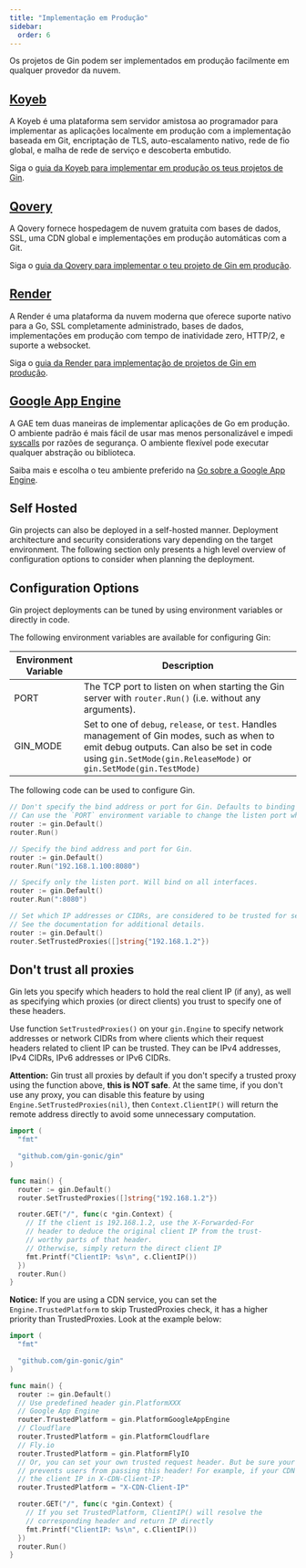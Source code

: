 ```yaml
---
title: "Implementação em Produção"
sidebar:
  order: 6
---
```


Os projetos de Gin podem ser implementados em produção facilmente em qualquer provedor da nuvem.

## [Koyeb](https://www.koyeb.com)

A Koyeb é uma plataforma sem servidor amistosa ao programador para implementar as aplicações localmente em produção com a implementação baseada em Git, encriptação de TLS, auto-escalamento nativo, rede de fio global, e malha de rede de serviço e descoberta embutido.

Siga o [guia da Koyeb para implementar em produção os teus projetos de Gin](https://www.koyeb.com/tutorials/deploy-go-gin-on-koyeb).

## [Qovery](https://www.qovery.com)

A Qovery fornece hospedagem de nuvem gratuita com bases de dados, SSL, uma CDN global e implementações em produção automáticas com a Git.

Siga o [guia da Qovery para implementar o teu projeto de Gin em produção](https://docs.qovery.com/guides/tutorial/deploy-gin-with-postgresql/).

## [Render](https://render.com)

A Render é uma plataforma da nuvem moderna que oferece suporte nativo para a Go, SSL completamente administrado, bases de dados, implementações em produção com tempo de inatividade zero, HTTP/2, e suporte a websocket.

Siga o [guia da Render para implementação de projetos de Gin em produção](https://render.com/docs/deploy-go-gin).

## [Google App Engine](https://cloud.google.com/appengine/)

A GAE tem duas maneiras de implementar aplicações de Go em produção. O ambiente padrão é mais fácil de usar mas menos personalizável e impedi [syscalls](https://github.com/gin-gonic/gin/issues/1639) por razões de segurança. O ambiente flexível pode executar qualquer abstração ou biblioteca.

Saiba mais e escolha o teu ambiente preferido na [Go sobre a Google App Engine](https://cloud.google.com/appengine/docs/go/).

## Self Hosted

Gin projects can also be deployed in a self-hosted manner. Deployment architecture and security considerations vary depending on the target environment. The following section only presents a high level overview of configuration options to consider when planning the deployment.

## Configuration Options

Gin project deployments can be tuned by using environment variables or directly in code.

The following environment variables are available for configuring Gin:

| Environment Variable | Description                                                                                                                                                                                                   |
| -------------------- | ------------------------------------------------------------------------------------------------------------------------------------------------------------------------------------------------------------- |
| PORT                 | The TCP port to listen on when starting the Gin server with `router.Run()` (i.e. without any arguments).                                                                                                      |
| GIN_MODE             | Set to one of `debug`, `release`, or `test`. Handles management of Gin modes, such as when to emit debug outputs. Can also be set in code using `gin.SetMode(gin.ReleaseMode)` or `gin.SetMode(gin.TestMode)` |

The following code can be used to configure Gin.

```go
// Don't specify the bind address or port for Gin. Defaults to binding on all interfaces on port 8080.
// Can use the `PORT` environment variable to change the listen port when using `Run()` without any arguments.
router := gin.Default()
router.Run()

// Specify the bind address and port for Gin.
router := gin.Default()
router.Run("192.168.1.100:8080")

// Specify only the listen port. Will bind on all interfaces.
router := gin.Default()
router.Run(":8080")

// Set which IP addresses or CIDRs, are considered to be trusted for setting headers to document real client IP addresses.
// See the documentation for additional details.
router := gin.Default()
router.SetTrustedProxies([]string{"192.168.1.2"})
```

## Don't trust all proxies

Gin lets you specify which headers to hold the real client IP (if any),
as well as specifying which proxies (or direct clients) you trust to
specify one of these headers.

Use function `SetTrustedProxies()` on your `gin.Engine` to specify network addresses
or network CIDRs from where clients which their request headers related to client
IP can be trusted. They can be IPv4 addresses, IPv4 CIDRs, IPv6 addresses or
IPv6 CIDRs.

**Attention:** Gin trust all proxies by default if you don't specify a trusted
proxy using the function above, **this is NOT safe**. At the same time, if you don't
use any proxy, you can disable this feature by using `Engine.SetTrustedProxies(nil)`,
then `Context.ClientIP()` will return the remote address directly to avoid some
unnecessary computation.

```go
import (
  "fmt"

  "github.com/gin-gonic/gin"
)

func main() {
  router := gin.Default()
  router.SetTrustedProxies([]string{"192.168.1.2"})

  router.GET("/", func(c *gin.Context) {
    // If the client is 192.168.1.2, use the X-Forwarded-For
    // header to deduce the original client IP from the trust-
    // worthy parts of that header.
    // Otherwise, simply return the direct client IP
    fmt.Printf("ClientIP: %s\n", c.ClientIP())
  })
  router.Run()
}
```

**Notice:** If you are using a CDN service, you can set the `Engine.TrustedPlatform`
to skip TrustedProxies check, it has a higher priority than TrustedProxies.
Look at the example below:

```go
import (
  "fmt"

  "github.com/gin-gonic/gin"
)

func main() {
  router := gin.Default()
  // Use predefined header gin.PlatformXXX
  // Google App Engine
  router.TrustedPlatform = gin.PlatformGoogleAppEngine
  // Cloudflare
  router.TrustedPlatform = gin.PlatformCloudflare
  // Fly.io
  router.TrustedPlatform = gin.PlatformFlyIO
  // Or, you can set your own trusted request header. But be sure your CDN
  // prevents users from passing this header! For example, if your CDN puts
  // the client IP in X-CDN-Client-IP:
  router.TrustedPlatform = "X-CDN-Client-IP"

  router.GET("/", func(c *gin.Context) {
    // If you set TrustedPlatform, ClientIP() will resolve the
    // corresponding header and return IP directly
    fmt.Printf("ClientIP: %s\n", c.ClientIP())
  })
  router.Run()
}
```
